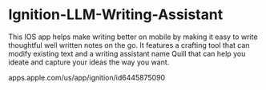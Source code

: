 # Ignition-LLM-Writing-Assistant
This IOS app helps make writing better on mobile by making it easy to write thoughtful well written notes on the go. It features a crafting tool that can modify existing text and a writing assistant name Quill that can help you ideate and capture your ideas the way you want. 

apps.apple.com/us/app/ignition/id6445875090
